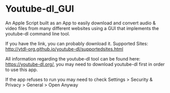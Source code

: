 # Youtube-dl_GUI
An Apple Script built as an App to easily download and convert audio & video files from many different websites using a GUI that implements the youtube-dl command line tool. 

If you have the link, you can probably download it. Supported Sites: http://ytdl-org.github.io/youtube-dl/supportedsites.html

All information regarding the youtube-dl tool can be found here: https://youtube-dl.org/, you may need to download youtube-dl first 
in order to use this app. 

If the app refuses to run you may need to check Settings > Security & Privacy > General > Open Anyway
